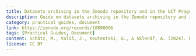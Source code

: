 ```yaml
---
title: Datasets archiving in the Zenodo repository and in the UCT Prague Zenodo Community
description: Guide on datasets archiving in the Zenodo repository and in the UCT Prague Zenodo Community.
category: practical guides, document
link: https://zenodo.org/records/10890096
tags: [Practical Guides, Document]
content: Schätz, M., Vališ, J., Koutentaki, G., & Sklenář, A. (2024). Datasets archiving in the Zenodo repository and in the UCT Prague Zenodo Community (Version v0). Zenodo.
license: CC BY
---
```

